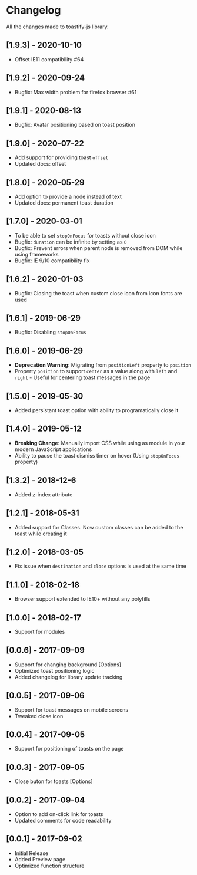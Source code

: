 # Changelog

All the changes made to toastify-js library.

## [1.9.3] - 2020-10-10

* Offset IE11 compatibility #64

## [1.9.2] - 2020-09-24

* Bugfix: Max width problem for firefox browser #61

## [1.9.1] - 2020-08-13

* Bugfix: Avatar positioning based on toast position

## [1.9.0] - 2020-07-22

* Add support for providing toast `offset`
* Updated docs: offset 

## [1.8.0] - 2020-05-29

* Add option to provide a node instead of text
* Updated docs: permanent toast duration 

## [1.7.0] - 2020-03-01

* To be able to set `stopOnFocus` for toasts without close icon
* Bugfix: `duration` can be infinite by setting as `0`
* Bugfix: Prevent errors when parent node is removed from DOM while using frameworks
* Bugfix: IE 9/10 compatibility fix

## [1.6.2] - 2020-01-03

* Bugfix: Closing the toast when custom close icon from icon fonts are used

## [1.6.1] - 2019-06-29

* Bugfix: Disabling `stopOnFocus`

## [1.6.0] - 2019-06-29

* **Deprecation Warning**: Migrating from `positionLeft` property to `position`
* Property `position` to support `center` as a value along with `left` and `right` - Useful for centering toast messages in the page

## [1.5.0] - 2019-05-30

* Added persistant toast option with ability to programatically close it

## [1.4.0] - 2019-05-12

* **Breaking Change**: Manually import CSS while using as module in your modern JavaScript applications
* Ability to pause the toast dismiss timer on hover (Using `stopOnFocus` property)

## [1.3.2] - 2018-12-6

* Added z-index attribute

## [1.2.1] - 2018-05-31

* Added support for Classes. Now custom classes can be added to the toast while creating it

## [1.2.0] - 2018-03-05

* Fix issue when `destination` and `close` options is used at the same time

## [1.1.0] - 2018-02-18

* Browser support extended to IE10+ without any polyfills

## [1.0.0] - 2018-02-17

* Support for modules

## [0.0.6] - 2017-09-09

* Support for changing background [Options]
* Optimized toast positioning logic
* Added changelog for library update tracking

## [0.0.5] - 2017-09-06

* Support for toast messages on mobile screens
* Tweaked close icon

## [0.0.4] - 2017-09-05

* Support for positioning of toasts on the page

## [0.0.3] - 2017-09-05

* Close buton for toasts [Options]

## [0.0.2] - 2017-09-04

* Option to add on-click link for toasts
* Updated comments for code readability

## [0.0.1] - 2017-09-02

* Initial Release
* Added Preview page
* Optimized function structure

